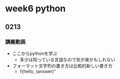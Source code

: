 # week6 python

## 0213

### 講義動画
- ここからpythonを学ぶ
  - 多少は知っている言語なので気が楽かもしれない
- フォーマット文字列の書き方は比較的新しい書き方
  - f{hello, (answer)"